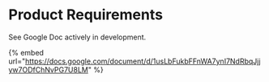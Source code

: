 # Product Requirements

See Google Doc actively in development.

{% embed url="https://docs.google.com/document/d/1usLbFukbFFnWA7ynI7NdRbqJjjyw7ODfChNvPG7U8LM" %}
